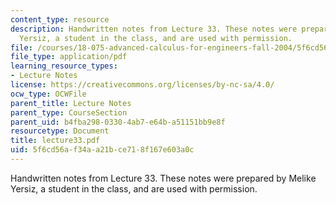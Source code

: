```yaml
---
content_type: resource
description: Handwritten notes from Lecture 33. These notes were prepared by Melike
  Yersiz, a student in the class, and are used with permission.
file: /courses/18-075-advanced-calculus-for-engineers-fall-2004/5f6cd56af34aa21bce718f167e603a0c_lecture33.pdf
file_type: application/pdf
learning_resource_types:
- Lecture Notes
license: https://creativecommons.org/licenses/by-nc-sa/4.0/
ocw_type: OCWFile
parent_title: Lecture Notes
parent_type: CourseSection
parent_uid: b4fba298-0330-4ab7-e64b-a51151bb9e8f
resourcetype: Document
title: lecture33.pdf
uid: 5f6cd56a-f34a-a21b-ce71-8f167e603a0c
---
```

Handwritten notes from Lecture 33. These notes were prepared by Melike Yersiz, a student in the class, and are used with permission.